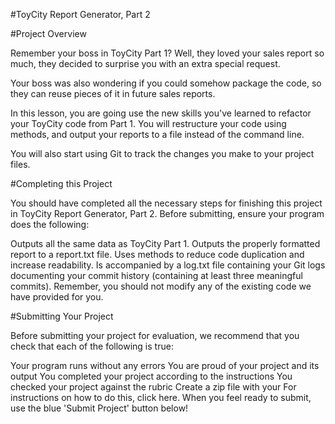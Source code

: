 #ToyCity Report Generator, Part 2

#Project Overview

Remember your boss in ToyCity Part 1? Well, they loved your sales report so much, they decided to surprise you with an extra special request.

Your boss was also wondering if you could somehow package the code, so they can reuse pieces of it in future sales reports.

In this lesson, you are going use the new skills you've learned to refactor your ToyCity code from Part 1. You will restructure your code using methods, and output your reports to a file instead of the command line.

You will also start using Git to track the changes you make to your project files.

#Completing this Project

You should have completed all the necessary steps for finishing this project in ToyCity Report Generator, Part 2. Before submitting, ensure your program does the following:

Outputs all the same data as ToyCity Part 1.
Outputs the properly formatted report to a report.txt file.
Uses methods to reduce code duplication and increase readability.
Is accompanied by a log.txt file containing your Git logs documenting your commit history (containing at least three meaningful commits).
Remember, you should not modify any of the existing code we have provided for you.

#Submitting Your Project

Before submitting your project for evaluation, we recommend that you check that each of the following is true:

Your program runs without any errors
You are proud of your project and its output
You completed your project according to the instructions
You checked your project against the rubric
Create a zip file with your For instructions on how to do this, click here. When you feel ready to submit, use the blue 'Submit Project' button below!
